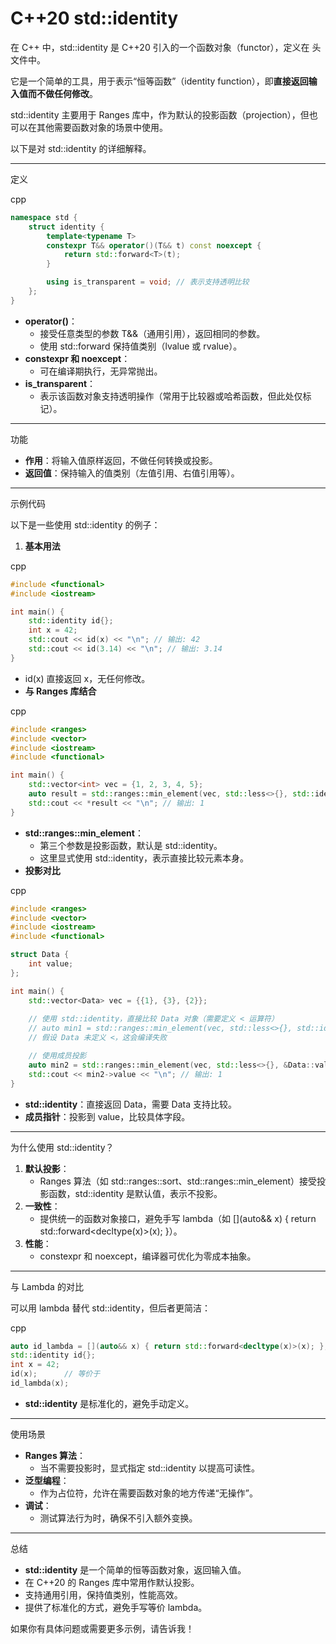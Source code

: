 #  C++20 std::identity

在 C++ 中，std::identity 是 C++20 引入的一个函数对象（functor），定义在 <functional> 头文件中。

它是一个简单的工具，用于表示“恒等函数”（identity function），即**直接返回输入值而不做任何修改**。

std::identity 主要用于 Ranges 库中，作为默认的投影函数（projection），但也可以在其他需要函数对象的场景中使用。

以下是对 std::identity 的详细解释。

------

定义

cpp

```cpp
namespace std {
    struct identity {
        template<typename T>
        constexpr T&& operator()(T&& t) const noexcept {
            return std::forward<T>(t);
        }

        using is_transparent = void; // 表示支持透明比较
    };
}
```

- **operator()**：
  - 接受任意类型的参数 T&&（通用引用），返回相同的参数。
  - 使用 std::forward 保持值类别（lvalue 或 rvalue）。
- **constexpr 和 noexcept**：
  - 可在编译期执行，无异常抛出。
- **is_transparent**：
  - 表示该函数对象支持透明操作（常用于比较器或哈希函数，但此处仅标记）。

------

功能

- **作用**：将输入值原样返回，不做任何转换或投影。
- **返回值**：保持输入的值类别（左值引用、右值引用等）。

------

示例代码

以下是一些使用 std::identity 的例子：

1. **基本用法**

cpp

```cpp
#include <functional>
#include <iostream>

int main() {
    std::identity id{};
    int x = 42;
    std::cout << id(x) << "\n"; // 输出: 42
    std::cout << id(3.14) << "\n"; // 输出: 3.14
}
```

- id(x) 直接返回 x，无任何修改。
- **与 Ranges 库结合**

cpp

```cpp
#include <ranges>
#include <vector>
#include <iostream>
#include <functional>

int main() {
    std::vector<int> vec = {1, 2, 3, 4, 5};
    auto result = std::ranges::min_element(vec, std::less<>{}, std::identity{});
    std::cout << *result << "\n"; // 输出: 1
}
```

- **std::ranges::min_element**：
  - 第三个参数是投影函数，默认是 std::identity。
  - 这里显式使用 std::identity，表示直接比较元素本身。
- **投影对比**

cpp

```cpp
#include <ranges>
#include <vector>
#include <iostream>
#include <functional>

struct Data {
    int value;
};

int main() {
    std::vector<Data> vec = {{1}, {3}, {2}};
    
    // 使用 std::identity，直接比较 Data 对象（需要定义 < 运算符）
    // auto min1 = std::ranges::min_element(vec, std::less<>{}, std::identity{});
    // 假设 Data 未定义 <，这会编译失败

    // 使用成员投影
    auto min2 = std::ranges::min_element(vec, std::less<>{}, &Data::value);
    std::cout << min2->value << "\n"; // 输出: 1
}
```

- **std::identity**：直接返回 Data，需要 Data 支持比较。
- **成员指针**：投影到 value，比较具体字段。

------

为什么使用 std::identity？

1. **默认投影**：
   - Ranges 算法（如 std::ranges::sort、std::ranges::min_element）接受投影函数，std::identity 是默认值，表示不投影。
2. **一致性**：
   - 提供统一的函数对象接口，避免手写 lambda（如 [](auto&& x) { return std::forward<decltype(x)>(x); }）。
3. **性能**：
   - constexpr 和 noexcept，编译器可优化为零成本抽象。

------

与 Lambda 的对比

可以用 lambda 替代 std::identity，但后者更简洁：

cpp

```cpp
auto id_lambda = [](auto&& x) { return std::forward<decltype(x)>(x); };
std::identity id{};
int x = 42;
id(x);      // 等价于
id_lambda(x);
```

- **std::identity** 是标准化的，避免手动定义。

------

使用场景

- **Ranges 算法**：
  - 当不需要投影时，显式指定 std::identity 以提高可读性。
- **泛型编程**：
  - 作为占位符，允许在需要函数对象的地方传递“无操作”。
- **调试**：
  - 测试算法行为时，确保不引入额外变换。

------

总结

- **std::identity** 是一个简单的恒等函数对象，返回输入值。
- 在 C++20 的 Ranges 库中常用作默认投影。
- 支持通用引用，保持值类别，性能高效。
- 提供了标准化的方式，避免手写等价 lambda。

如果你有具体问题或需要更多示例，请告诉我！